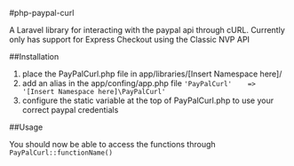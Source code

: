 #php-paypal-curl

A Laravel library for interacting with the paypal api through cURL. Currently only has support for Express Checkout using the Classic NVP API

##Installation

1. place the PayPalCurl.php file in app/libraries/[Insert Namespace here]/
2. add an alias in the app/confing/app.php file ``'PayPalCurl'	  => '[Insert Namespace here]\PayPalCurl'``
3. configure the static variable at the top of PayPalCurl.php to use your correct paypal credentials

##Usage

You should now be able to access the functions through ``PayPalCurl::functionName()``

